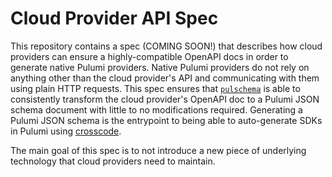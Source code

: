 # Cloud Provider API Spec

This repository contains a spec (COMING SOON!) that describes how cloud providers can ensure a highly-compatible OpenAPI docs in order to generate native Pulumi providers. Native Pulumi providers do not rely on anything other than the cloud provider's API and communicating with them using plain HTTP requests.
This spec ensures that [`pulschema`](https://github.com/cloudy-sky-software/pulschema) is able to consistently transform the cloud provider's OpenAPI doc to a Pulumi JSON schema document with little to no modifications required.
Generating a Pulumi JSON schema is the entrypoint to being able to auto-generate SDKs in Pulumi using [crosscode](https://www.pulumi.com/crosscode/).

The main goal of this spec is to not introduce a new piece of underlying technology that cloud providers need to maintain.
